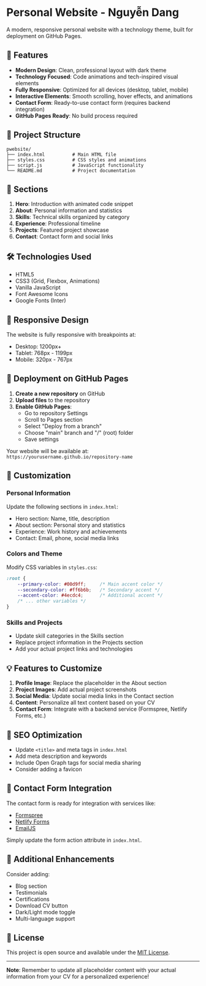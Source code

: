 # Personal Website - Nguyễn Dang

A modern, responsive personal website with a technology theme, built for deployment on GitHub Pages.

## 🚀 Features

- **Modern Design**: Clean, professional layout with dark theme
- **Technology Focused**: Code animations and tech-inspired visual elements
- **Fully Responsive**: Optimized for all devices (desktop, tablet, mobile)
- **Interactive Elements**: Smooth scrolling, hover effects, and animations
- **Contact Form**: Ready-to-use contact form (requires backend integration)
- **GitHub Pages Ready**: No build process required

## 📁 Project Structure

```
pwebsite/
├── index.html          # Main HTML file
├── styles.css          # CSS styles and animations
├── script.js           # JavaScript functionality
└── README.md           # Project documentation
```

## 🎨 Sections

1. **Hero**: Introduction with animated code snippet
2. **About**: Personal information and statistics
3. **Skills**: Technical skills organized by category
4. **Experience**: Professional timeline
5. **Projects**: Featured project showcase
6. **Contact**: Contact form and social links

## 🛠️ Technologies Used

- HTML5
- CSS3 (Grid, Flexbox, Animations)
- Vanilla JavaScript
- Font Awesome Icons
- Google Fonts (Inter)

## 📱 Responsive Design

The website is fully responsive with breakpoints at:
- Desktop: 1200px+
- Tablet: 768px - 1199px
- Mobile: 320px - 767px

## 🚀 Deployment on GitHub Pages

1. **Create a new repository** on GitHub
2. **Upload files** to the repository
3. **Enable GitHub Pages**:
   - Go to repository Settings
   - Scroll to Pages section
   - Select "Deploy from a branch"
   - Choose "main" branch and "/" (root) folder
   - Save settings

Your website will be available at: `https://yourusername.github.io/repository-name`

## 🎨 Customization

### Personal Information
Update the following sections in `index.html`:
- Hero section: Name, title, description
- About section: Personal story and statistics
- Experience: Work history and achievements
- Contact: Email, phone, social media links

### Colors and Theme
Modify CSS variables in `styles.css`:
```css
:root {
    --primary-color: #00d9ff;     /* Main accent color */
    --secondary-color: #ff6b6b;   /* Secondary accent */
    --accent-color: #4ecdc4;      /* Additional accent */
    /* ... other variables */
}
```

### Skills and Projects
- Update skill categories in the Skills section
- Replace project information in the Projects section
- Add your actual project links and technologies

## 💡 Features to Customize

1. **Profile Image**: Replace the placeholder in the About section
2. **Project Images**: Add actual project screenshots
3. **Social Media**: Update social media links in the Contact section
4. **Content**: Personalize all text content based on your CV
5. **Contact Form**: Integrate with a backend service (Formspree, Netlify Forms, etc.)

## 🎯 SEO Optimization

- Update `<title>` and meta tags in `index.html`
- Add meta description and keywords
- Include Open Graph tags for social media sharing
- Consider adding a favicon

## 📧 Contact Form Integration

The contact form is ready for integration with services like:
- [Formspree](https://formspree.io/)
- [Netlify Forms](https://www.netlify.com/products/forms/)
- [EmailJS](https://www.emailjs.com/)

Simply update the form action attribute in `index.html`.

## 🎨 Additional Enhancements

Consider adding:
- Blog section
- Testimonials
- Certifications
- Download CV button
- Dark/Light mode toggle
- Multi-language support

## 📄 License

This project is open source and available under the [MIT License](LICENSE).

---

**Note**: Remember to update all placeholder content with your actual information from your CV for a personalized experience!
